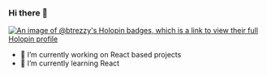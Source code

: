 ### Hi there 👋


[![An image of @btrezzy's Holopin badges, which is a link to view their full Holopin profile](https://holopin.me/btrezzy)](https://holopin.io/@btrezzy)


- 🔭 I’m currently working on React based projects
- 🌱 I’m currently learning React

  

